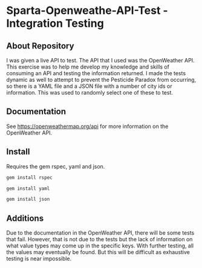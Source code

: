 # Sparta-Openweathe-API-Test - Integration Testing

## About Repository

I was given a live API to test. The API that I used was the OpenWeather API. This exercise was to help me develop my knowledge and skills of consuming an API and testing the information returned. I made the tests dynamic as well to attempt to prevent the Pesticide Paradox from occurring, so there is a YAML file and a JSON file with a number of city ids or information. This was used to randomly select one of these to test.

## Documentation

See https://openweathermap.org/api for more information on the OpenWeather API.

## Install
Requires the gem rspec, yaml and json.

```Ruby
gem install rspec
```
```Ruby
gem install yaml
```
```Ruby
gem install json
```
## Additions

Due to the documentation in the OpenWeather API, there will be some tests that fail. However, that is not due to the tests but the lack of information on what value types may come up in the specific keys. With further testing, all the values may eventually be found. But this will be difficult as exhaustive testing is near impossible.

